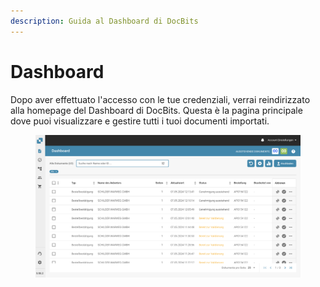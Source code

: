 ```yaml
---
description: Guida al Dashboard di DocBits
---
```


# Dashboard

Dopo aver effettuato l'accesso con le tue credenziali, verrai reindirizzato alla homepage del Dashboard di DocBits. Questa è la pagina principale dove puoi visualizzare e gestire tutti i tuoi documenti importati.

<figure><img src="../../.gitbook/assets/image (26).png" alt=""><figcaption></figcaption></figure>
